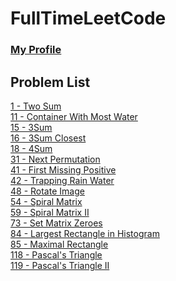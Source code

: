 # FullTimeLeetCode

### [My Profile](https://leetcode.com/ahlee-shawn/)

## Problem List
[1 - Two Sum](https://github.com/ahlee-shawn/FullTimeLeetCode/blob/master/1.py)<br/>
[11 - Container With Most Water](https://github.com/ahlee-shawn/FullTimeLeetCode/blob/master/11.py)<br/>
[15 - 3Sum](https://github.com/ahlee-shawn/FullTimeLeetCode/blob/master/15.py)<br/>
[16 - 3Sum Closest](https://github.com/ahlee-shawn/FullTimeLeetCode/blob/master/16.py)<br/>
[18 - 4Sum](https://github.com/ahlee-shawn/FullTimeLeetCode/blob/master/18.py)<br/>
[31 - Next Permutation](https://github.com/ahlee-shawn/FullTimeLeetCode/blob/master/31.py)<br/>
[41 - First Missing Positive](https://github.com/ahlee-shawn/FullTimeLeetCode/blob/master/41.py)<br/>
[42 - Trapping Rain Water](https://github.com/ahlee-shawn/FullTimeLeetCode/blob/master/42.py)<br/>
[48 - Rotate Image](https://github.com/ahlee-shawn/FullTimeLeetCode/blob/master/48.py)<br/>
[54 - Spiral Matrix](https://github.com/ahlee-shawn/FullTimeLeetCode/blob/master/54.py)<br/>
[59 - Spiral Matrix II](https://github.com/ahlee-shawn/FullTimeLeetCode/blob/master/59.py)<br/>
[73 - Set Matrix Zeroes](https://github.com/ahlee-shawn/FullTimeLeetCode/blob/master/73.py)<br/>
[84 - Largest Rectangle in Histogram](https://github.com/ahlee-shawn/FullTimeLeetCode/blob/master/84.py)<br/>
[85 - Maximal Rectangle](https://github.com/ahlee-shawn/FullTimeLeetCode/blob/master/85.py)<br/>
[118 - Pascal's Triangle](https://github.com/ahlee-shawn/FullTimeLeetCode/blob/master/118.py)<br/>
[119 - Pascal's Triangle II](https://github.com/ahlee-shawn/FullTimeLeetCode/blob/master/119.py)<br/>